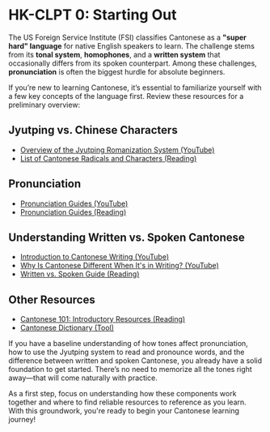 # HK-CLPT 0: Starting Out

The US Foreign Service Institute (FSI) classifies Cantonese as a **"super hard" language** for native English speakers to learn. The challenge stems from its **tonal system**, **homophones**, and a **written system** that occasionally differs from its spoken counterpart. Among these challenges, **pronunciation** is often the biggest hurdle for absolute beginners.

If you’re new to learning Cantonese, it’s essential to familiarize yourself with a few key concepts of the language first. Review these resources for a preliminary overview:

## Jyutping vs. Chinese Characters
* [Overview of the Jyutping Romanization System (YouTube)](https://youtu.be/Os0JAm_8cHI?si=vBfq9FZTWWud8RaV)
* [List of Cantonese Radicals and Characters (Reading)](https://www.cantoneseclass101.com/chinese-radicals)  

## Pronunciation
* [Pronunciation Guides (YouTube)](https://www.youtube.com/@opencant)
* [Pronunciation Guides (Reading)](https://opencantonese.org/books/cantonese-life-1/pronunciation-guide)

## Understanding Written vs. Spoken Cantonese
* [Introduction to Cantonese Writing (YouTube)](https://youtu.be/ZFp7t8OD230?si=sHFh09W-kRKXXR10)
* [Why Is Cantonese Different When It's in Writing? (YouTube)](https://youtu.be/1X6MG-UW4zA?si=5tmy1gXNJf3y7Q15)
* [Written vs. Spoken Guide (Reading)](https://www.cantoneseclass101.com/spoken-written-cantonese)

## Other Resources
* [Cantonese 101: Introductory Resources (Reading)](https://www.cantoneseclass101.com/cantonese-resources)
* [Cantonese Dictionary (Tool)](https://www.cantoneseclass101.com/cantonese-dictionary)


If you have a baseline understanding of how tones affect pronunciation, how to use the Jyutping system to read and pronounce words, and the difference between written and spoken Cantonese, you already have a solid foundation to get started. There’s no need to memorize all the tones right away—that will come naturally with practice.

As a first step, focus on understanding how these components work together and where to find reliable resources to reference as you learn. With this groundwork, you're ready to begin your Cantonese learning journey!
